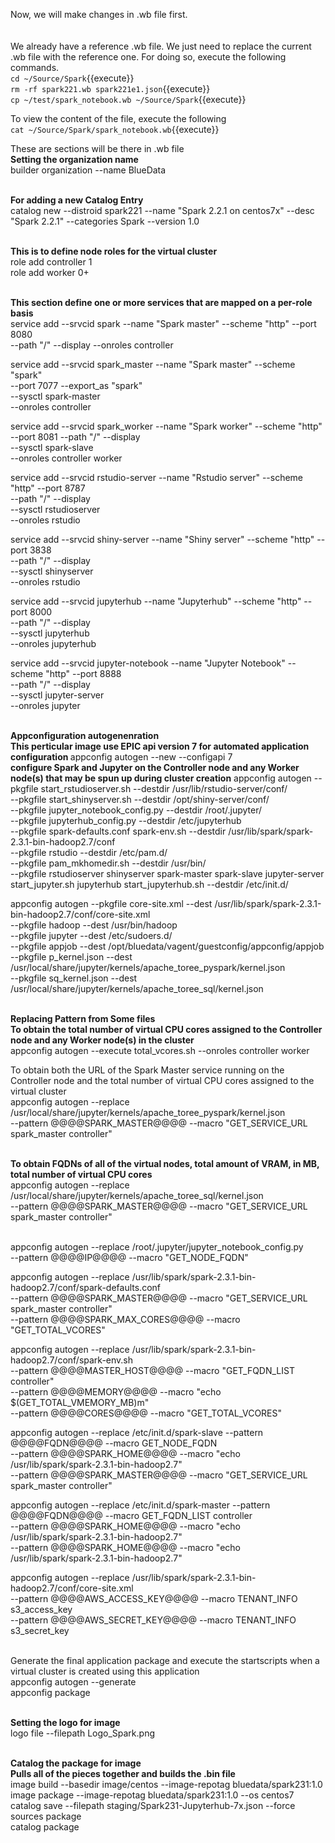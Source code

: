 Now, we will make changes in .wb file first.<br>
<br><br>
We already have a reference .wb file. We just need to replace the current .wb file with the reference one. For doing so, execute the following commands.<br>
`cd ~/Source/Spark`{{execute}}
<br>`rm -rf spark221.wb spark221e1.json`{{execute}}
<br>`cp ~/test/spark_notebook.wb ~/Source/Spark`{{execute}}

To view the content of the file, execute the following<br>
`cat ~/Source/Spark/spark_notebook.wb`{{execute}}
<br>

These are sections will be there in .wb file
<br><b>Setting the organization name</b>
<br>builder organization --name BlueData

<br><b>For adding a new Catalog Entry</b>
<br>catalog new --distroid spark221 --name "Spark 2.2.1 on centos7x" --desc "Spark 2.2.1" --categories Spark --version 1.0


<br><b>This is to define node roles for the virtual cluster</b>
<br>role add controller 1
<br>role add worker 0+

<br><b>This section define one or more services that are mapped on a per-role basis</b>
<br>
service add --srvcid spark --name "Spark master" --scheme "http" --port 8080   \
            --path "/" --display --onroles controller

service add --srvcid spark_master --name "Spark master" --scheme "spark"       \
        --port 7077 --export_as "spark"    \
            --sysctl spark-master \
            --onroles controller

service add --srvcid spark_worker --name "Spark worker" --scheme "http"        \
        --port 8081 --path "/" --display   \
            --sysctl spark-slave               \
            --onroles controller worker

service add --srvcid rstudio-server --name "Rstudio server" --scheme "http" --port 8787   \
        --path "/" --display  \
            --sysctl rstudioserver             \
            --onroles rstudio

service add --srvcid shiny-server --name "Shiny server" --scheme "http" --port 3838   \
        --path "/" --display   \
            --sysctl shinyserver   \
            --onroles rstudio

service add --srvcid jupyterhub --name "Jupyterhub" --scheme "http" --port 8000   \
        --path "/" --display    \
            --sysctl jupyterhub \
            --onroles jupyterhub

service add --srvcid jupyter-notebook --name "Jupyter Notebook" --scheme "http" --port 8888   \
            --path "/" --display  \
            --sysctl jupyter-server  \
            --onroles jupyter

<br><b>Appconfiguration autogenenration</b>
<br><b>This perticular image use EPIC api version 7 for automated application configuration </b>
appconfig autogen --new --configapi 7
<br><b>configure Spark and Jupyter on the Controller node and any Worker node(s) that may be spun up during cluster creation</b>
appconfig autogen --pkgfile start_rstudioserver.sh  --destdir /usr/lib/rstudio-server/conf/ \
                  --pkgfile start_shinyserver.sh   --destdir /opt/shiny-server/conf/ \
                  --pkgfile jupyter_notebook_config.py --destdir /root/.jupyter/ \
                  --pkgfile jupyterhub_config.py --destdir /etc/jupyterhub \
                  --pkgfile spark-defaults.conf spark-env.sh --destdir /usr/lib/spark/spark-2.3.1-bin-hadoop2.7/conf \
                  --pkgfile rstudio --destdir /etc/pam.d/  \
                  --pkgfile pam_mkhomedir.sh --destdir /usr/bin/ \
                  --pkgfile rstudioserver shinyserver spark-master spark-slave jupyter-server start_jupyter.sh jupyterhub start_jupyterhub.sh --destdir /etc/init.d/

appconfig autogen --pkgfile core-site.xml --dest /usr/lib/spark/spark-2.3.1-bin-hadoop2.7/conf/core-site.xml \
                  --pkgfile hadoop --dest /usr/bin/hadoop  \
                  --pkgfile jupyter --dest /etc/sudoers.d/  \
                  --pkgfile appjob --dest /opt/bluedata/vagent/guestconfig/appconfig/appjob  \
                  --pkgfile p_kernel.json --dest /usr/local/share/jupyter/kernels/apache_toree_pyspark/kernel.json  \
                  --pkgfile sq_kernel.json --dest /usr/local/share/jupyter/kernels/apache_toree_sql/kernel.json
<br>

<br><b>Replacing Pattern from Some files</b>
<br><b>To obtain the total number of virtual CPU cores assigned to the Controller node and any Worker node(s) in the cluster</b>
<br>appconfig autogen --execute total_vcores.sh --onroles controller worker

To obtain both the URL of the Spark Master service running on the Controller node and the total number of virtual CPU cores assigned to the virtual cluster</b>
<br>appconfig autogen --replace /usr/local/share/jupyter/kernels/apache_toree_pyspark/kernel.json  \
                  --pattern @@@@SPARK_MASTER@@@@ --macro "GET_SERVICE_URL spark_master controller"

<br><b>To obtain FQDNs of all of the virtual nodes, total amount of VRAM, in MB, total number of virtual CPU cores</b>
<br>appconfig autogen --replace /usr/local/share/jupyter/kernels/apache_toree_sql/kernel.json  \
                  --pattern @@@@SPARK_MASTER@@@@ --macro "GET_SERVICE_URL spark_master controller"

<br>appconfig autogen --replace /root/.jupyter/jupyter_notebook_config.py    \
                  --pattern @@@@IP@@@@ --macro "GET_NODE_FQDN"

appconfig autogen --replace /usr/lib/spark/spark-2.3.1-bin-hadoop2.7/conf/spark-defaults.conf \
                  --pattern @@@@SPARK_MASTER@@@@ --macro "GET_SERVICE_URL spark_master controller" \
                  --pattern @@@@SPARK_MAX_CORES@@@@ --macro "GET_TOTAL_VCORES"

appconfig autogen --replace /usr/lib/spark/spark-2.3.1-bin-hadoop2.7/conf/spark-env.sh        \
                  --pattern @@@@MASTER_HOST@@@@ --macro "GET_FQDN_LIST controller" \
                  --pattern @@@@MEMORY@@@@ --macro "echo $(GET_TOTAL_VMEMORY_MB)m" \
                  --pattern @@@@CORES@@@@ --macro "GET_TOTAL_VCORES"
                  
appconfig autogen --replace /etc/init.d/spark-slave --pattern @@@@FQDN@@@@ --macro GET_NODE_FQDN \
                  --pattern @@@@SPARK_HOME@@@@ --macro "echo /usr/lib/spark/spark-2.3.1-bin-hadoop2.7" \
                  --pattern @@@@SPARK_MASTER@@@@  --macro "GET_SERVICE_URL spark_master controller"

appconfig autogen --replace /etc/init.d/spark-master --pattern @@@@FQDN@@@@ --macro GET_FQDN_LIST controller \
                  --pattern @@@@SPARK_HOME@@@@ --macro "echo /usr/lib/spark/spark-2.3.1-bin-hadoop2.7" \
                  --pattern @@@@SPARK_HOME@@@@ --macro "echo /usr/lib/spark/spark-2.3.1-bin-hadoop2.7"

appconfig autogen --replace /usr/lib/spark/spark-2.3.1-bin-hadoop2.7/conf/core-site.xml \
                  --pattern @@@@AWS_ACCESS_KEY@@@@ --macro TENANT_INFO s3_access_key  \
                  --pattern @@@@AWS_SECRET_KEY@@@@ --macro TENANT_INFO s3_secret_key


<br>Generate the final application package and execute the startscripts when a virtual cluster is created using this application</b>
<br>appconfig autogen --generate
<br>appconfig package

<br><b>Setting the logo for image</b>
<br>logo file --filepath Logo_Spark.png

<br><b>Catalog the package for image</b>
<br><b>Pulls all of the pieces together and builds the .bin file</b>
<br>image build --basedir image/centos --image-repotag bluedata/spark231:1.0
<br>image package --image-repotag bluedata/spark231:1.0 --os centos7
<br>catalog save --filepath staging/Spark231-Jupyterhub-7x.json --force
<br>sources package
<br>catalog package
